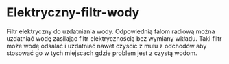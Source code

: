 # Elektryczny-filtr-wody
Filtr elektryczny do uzdatniania wody.
Odpowiednią falom radiową można uzdatniać wodę zasilając filtr elektrycznością bez wymiany wkładu.
Taki filtr może wodę odsalać i uzdatniać nawet czyścić z mułu z odchodów aby stosować go w tych miejscach gdzie problem jest z czystą wodom.
